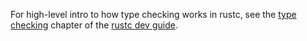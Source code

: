 For high-level intro to how type checking works in rustc, see the
[type checking] chapter of the [rustc dev guide].

[type checking]: https://rust-lang.github.io/rustc-dev-guide/type-checking.html
[rustc dev guide]: https://rust-lang.github.io/rustc-dev-guide/
